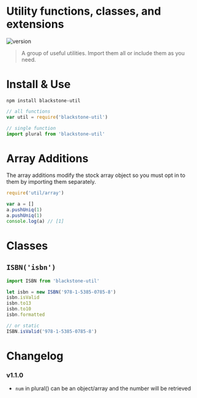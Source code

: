Utility functions, classes, and extensions
============================================

![version](https://img.shields.io/badge/Version-1.0-blue.svg)

> A group of useful utilities. Import them all or include them as you need.

# Install & Use 

`npm install blackstone-util`

```js
// all functions
var util = require('blackstone-util')

// single function
import plural from 'blackstone-util'
```

# Array Additions

The array additions modify the stock array object so you must opt in to them by importing them separately.

```js
require('util/array')

var a = []
a.pushUniq(1)
a.pushUniq(1)
console.log(a) // [1]
```

# Classes

## `ISBN('isbn')`

```js
import ISBN from 'blackstone-util'

let isbn = new ISBN('978-1-5385-0785-8')
isbn.isValid
isbn.to13
isbn.to10 
isbn.formatted

// or static
ISBN.isValid('978-1-5385-0785-8')
```

# Changelog

### v1.1.0
- `num` in plural() can be an object/array and the number will be retrieved